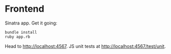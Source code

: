 # Frontend

Sinatra app. Get it going:

```
bundle install
ruby app.rb
```

Head to [http://localhost:4567](http://localhost:4567). JS unit tests at [http://localhost:4567/test/unit](http://localhost:4567/test/unit).